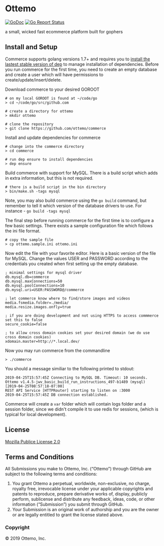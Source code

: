 Ottemo
=========

[![GoDoc](https://godoc.org/github.com/ottemo/commerce?status.svg)](https://godoc.org/github.com/ottemo/commerce)
[![Go Report Status](https://goreportcard.com/badge/github.com/ottemo/commerce)](https://goreportcard.com/report/github.com/ottemo/commerce)

a small, wicked fast ecommerce platform built for gophers

## Install and Setup

Commerce supports golang versions 1.7+ and requires you to [install the lastest stable version of dep](https://golang.github.io/dep/docs/installation.html) to manage installation of dependencies. Before you run commerce for the first time, you need to create an empty database and create a user which will have permissions to create/update/insert/delete. 

Download commerce to your desired GOROOT 
```
# on my local GOROOT is found at ~/code/go
> cd ~/code/go/src/github.com

# create a directory for ottemo
> mkdir ottemo

# clone the repository
> git clone https://github.com/ottemo/commerce
```

Install and update dependencies for commerce
```
# change into the commerce directory
> cd commerce

# run dep ensure to install dependencies
> dep ensure
```

Build commerce with support for MySQL. There is a build script which adds in extra information, but this is not required.
```
# there is a build script in the bin directory
> bin/make.sh -tags mysql 
```

Note, you may also build commerce using the `go build` command, but remember to tell it which version of the database drivers to use. For instance - `go build -tags mysql`

The final step before running commerce for the first time is to configure a few basic settings. There exists a sample configuration file which follows the ini file format. 
```
# copy the sample file
> cp ottemo.sample.ini ottemo.ini
```

Now edit the file with your favorite editor. Here is a basic version of the file for MySQL. Change the values USER and PASSWORD according to the credentials you created when first setting up the empty database. 
```
; minimal settings for mysql driver
db.mysql.db=commerce
db.mysql.maxConnections=50
db.mysql.poolConnections=10
db.mysql.uri=USER:PASSWORD@/commerce

; let commerce know where to find/store images and videos
media.fsmedia.folder=./media/
media.resize.images.onfly=true

; if you are doing development and not using HTTPS to access commmerce set this to false 
secure_cookie=false

; to allow cross domain cookies set your desired domain (we do use cross domain cookies)
xdomain.master=http://*.local.dev/
```

Now you may run commerce from the commandline
```
> ./commerce
```

You should a message similiar to the following  printed to stdout:
```
2019-04-25T15:57:45Z Connecting to MySQL DB. Timeout: 10 seconds.
Ottemo v1.4.5-jwv_basic_build_run_instructions_497-b1489 (mysql) [2019-04-25T08:57:18-07:00]
REST API Service [HTTPRouter] starting to listen on :3000
2019-04-25T15:57:45Z DB connection established.
```

Commerce will create a `var` folder which will contain logs folder and a session folder, since we didn't compile it to use redis for sessions, (which is typical for local development).


## License

[Mozilla Publice License 2.0](LICENSE.md)
## Terms and Conditions

All Submissions you make to Ottemo, Inc. (“Ottemo”) through GitHub are subject to the following terms and conditions:

1. You grant Ottemo a perpetual, worldwide, non-exclusive, no charge, royalty free, irrevocable license under your applicable copyrights and patents to reproduce, prepare derivative works of, display, publicly perform, sublicense and distribute any feedback, ideas, code, or other information (“Submission”) you submit through GitHub.
2. Your Submission is an original work of authorship and you are the owner or are legally entitled to grant the license stated above.

### Copyright
© 2019 Ottemo, Inc.


